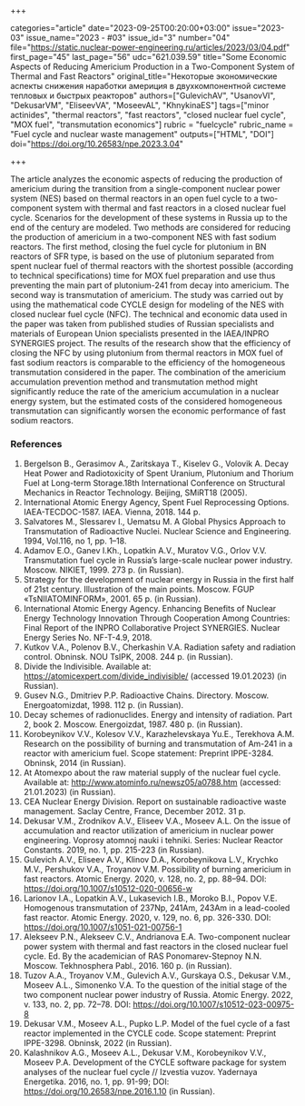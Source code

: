 +++

categories="article"
date="2023-09-25T00:20:00+03:00"
issue="2023-03"
issue_name="2023 - #03"
issue_id="3"
number="04"
file="https://static.nuclear-power-engineering.ru/articles/2023/03/04.pdf"
first_page="45"
last_page="56"
udc="621.039.59"
title="Some Economic Aspects of Reducing Americium Production in a Two-Component System of Thermal and Fast Reactors"
original_title="Некоторые экономические аспекты снижения наработки америция в двухкомпонентной системе тепловых и быстрых реакторов"
authors=["GulevichAV", "UsanovVI", "DekusarVM", "EliseevVA", "MoseevAL", "KhnykinaES"]
tags=["minor actinides", "thermal reactors", "fast reactors", "closed nuclear fuel cycle", "MOX fuel", "transmutation economics"]
rubric = "fuelcycle"
rubric_name = "Fuel cycle and nuclear waste management"
outputs=["HTML", "DOI"]
doi="https://doi.org/10.26583/npe.2023.3.04"

+++

The article analyzes the economic aspects of reducing the production of americium during the transition from a single-component nuclear power system (NES) based on thermal reactors in an open fuel cycle to a two-component system with thermal and fast reactors in a closed nuclear fuel cycle. Scenarios for the development of these systems in Russia up to the end of the century are modeled. Two methods are considered for reducing the production of americium in a two-component NES with fast sodium reactors. The first method, closing the fuel cycle for plutonium in BN reactors of SFR type, is based on the use of plutonium separated from spent nuclear fuel of thermal reactors with the shortest possible (according to technical specifications) time for MOX fuel preparation and use thus preventing the main part of plutonium-241 from decay into americium. The second way is transmutation of americium. The study was carried out by using the mathematical code CYCLE design for modeling of the NES with closed nuclear fuel cycle (NFC). The technical and economic data used in the paper was taken from published studies of Russian specialists and materials of European Union specialists presented in the IAEA/INPRO SYNERGIES project. The results of the research show that the efficiency of closing the NFC by using plutonium from thermal reactors in MOX fuel of fast sodium reactors is comparable to the efficiency of the homogeneous transmutation considered in the paper. The combination of the americium accumulation prevention method and transmutation method might significantly reduce the rate of the americium accumulation in a nuclear energy system, but the estimated costs of the considered homogeneous transmutation can significantly worsen the economic performance of fast sodium reactors.

### References

1. Bergelson B., Gerasimov A., Zaritskaya T., Kiselev G., Volovik A. Decay Heat Power and Radiotoxicity of Spent Uranium, Plutonium and Thorium Fuel at Long-term Storage.18th International Conference on Structural Mechanics in Reactor Technology. Beijing, SMiRT18 (2005).
2. International Atomic Energy Agency, Spent Fuel Reprocessing Options. IAEA-TECDOC-1587. IAEA. Vienna, 2018. 144 p.
3. Salvatores M., Slessarev I., Uematsu M. A Global Physics Approach to Transmutation of Radioactive Nuclei. Nuclear Science and Engineering. 1994, Vol.116, no 1, pp. 1–18.
4. Adamov E.O., Ganev I.Kh., Lopatkin A.V., Muratov V.G., Orlov V.V. Transmutation fuel cycle in Russia’s large-scale nuclear power industry. Moscow. NIKIET, 1999. 273 p. (in Russian).
5. Strategy for the development of nuclear energy in Russia in the first half of 21st century. Illustration of the main points. Moscow. FGUP «TsNIIATOMINFORM», 2001. 65 p. (in Russian).
6. International Atomic Energy Agency. Enhancing Benefits of Nuclear Energy Technology Innovation Through Cooperation Among Countries: Final Report of the INPRO Collaborative Project SYNERGIES. Nuclear Energy Series No. NF-T-4.9, 2018.
7. Kutkov V.A., Polenov B.V., Cherkashin V.A. Radiation safety and radiation control. Obninsk. NOU TsIPK, 2008. 244 p. (in Russian).
8. Divide the Indivisible. Available at: https://atomicexpert.com/divide_indivisible/ (accessed 19.01.2023) (in Russian).
9. Gusev N.G., Dmitriev P.P. Radioactive Chains. Directory. Moscow. Energoatomizdat, 1998. 112 p. (in Russian).
10. Decay schemes of radionuclides. Energy and intensity of radiation. Part 2, book 2. Moscow. Energoizdat, 1987. 480 p. (in Russian).
11. Korobeynikov V.V., Kolesov V.V., Karazhelevskaya Yu.E., Terekhova A.M. Research on the possibility of burning and transmutation of Am-241 in a reactor with americium fuel. Scope statement: Preprint IPPE-3284. Obninsk, 2014 (in Russian).
12. At Atomexpo about the raw material supply of the nuclear fuel cycle. Available at: http://www.atominfo.ru/newsz05/a0788.htm (accessed: 21.01.2023) (in Russian).
13. CEA Nuclear Energy Division. Report on sustainable radioactive waste management. Saclay Centre, France, December 2012. 31 p.
14. Dekusar V.M., Zrodnikov A.V., Eliseev V.A., Moseev A.L. On the issue of accumulation and reactor utilization of americium in nuclear power engineering. Voprosy atomnoj nauki i tehniki. Series: Nuclear Reactor Constants. 2019, no. 1, pp. 215-223 (in Russian).
15. Gulevich A.V., Eliseev A.V., Klinov D.A., Korobeynikova L.V., Krychko M.V., Pershukov V.A., Troyanov V.M. Possibility of burning americium in fast reactors. Atomic Energy. 2020, v. 128, no. 2, pp. 88–94. DOI: https://doi.org/10.1007/s10512-020-00656-w
16. Larionov I.A., Lopatkin A.V., Lukasevich I.B., Moroko B.I., Popov V.E. Homogenous transmutation of 237Np, 241Am, 243Am in a lead-cooled fast reactor. Atomic Energy. 2020, v. 129, no. 6, pp. 326-330. DOI: https://doi.org/10.1007/s1051-021-00756-1
17. Alekseev P.N., Alekseev C.V., Andrianova E.A. Two-component nuclear power system with thermal and fast reactors in the closed nuclear fuel cycle. Ed. By the academician of RAS Ponomarev-Stepnoy N.N. Moscow. Tekhnosphera Pabl., 2016. 160 p. (in Russian).
18. Tuzov A.A., Troyanov V.M., Gulevich A.V., Gurskaya O.S., Dekusar V.M., Moseev A.L., Simonenko V.A. To the question of the initial stage of the two component nuclear power industry of Russia. Atomic Energy. 2022, v. 133, no. 2, pp. 72–78. DOI: https://doi.org/10.1007/s10512-023-00975-8
19. Dekusar V.M., Moseev A.L., Pupko L.P. Model of the fuel cycle of a fast reactor implemented in the CYCLE code. Scope statement: Preprint IPPE-3298. Obninsk, 2022 (in Russian).
20. Kalashnikov A.G., Moseev A.L., Dekusar V.M., Korobeynikov V.V., Moseev P.A. Development of the CYCLE software package for system analyses of the nuclear fuel cycle // Izvestia vuzov. Yadernaya Energetika. 2016, no. 1, pp. 91-99; DOI: https://doi.org/10.26583/npe.2016.1.10 (in Russian).